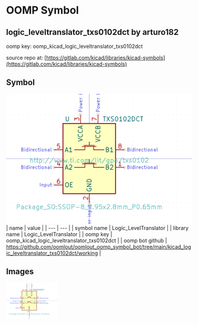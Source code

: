 # OOMP Symbol  
## logic_leveltranslator_txs0102dct  by arturo182  
  
oomp key: oomp_kicad_logic_leveltranslator_txs0102dct  
  
source repo at: [https://gitlab.com/kicad/libraries/kicad-symbols](https://gitlab.com/kicad/libraries/kicad-symbols)  
## Symbol  
  
[![working.png](working_600.png)](working.png)  
| name | value | 
| --- | --- | 
| symbol name | Logic_LevelTranslator | 
| library name | Logic_LevelTranslator | 
| oomp key | oomp_kicad_logic_leveltranslator_txs0102dct | 
| oomp bot github | https://github.com/oomlout/oomlout_oomp_symbol_bot/tree/main/kicad_logic_leveltranslator_txs0102dct/working | 
## Images  
  
[![working.png](working_140.png)](working.png)  
